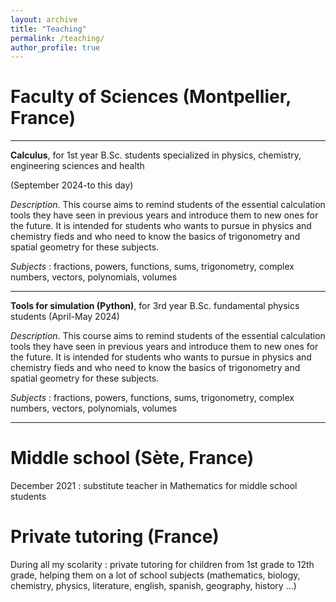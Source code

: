 ```yaml
---
layout: archive
title: "Teaching"
permalink: /teaching/
author_profile: true
---
```



Faculty of Sciences (Montpellier, France)
======

***
<b>Calculus</b>, for 1st year B.Sc. students specialized in physics, chemistry, engineering sciences and health

(September 2024-to this day)

<i>Description</i>. This course aims to remind students of the essential calculation tools they have seen in previous years and introduce them to new ones for the future. It is intended for students who wants to pursue in physics and chemistry fieds and who need to know the basics of trigonometry and spatial geometry for these subjects.

<i>Subjects</i> : fractions, powers, functions, sums, trigonometry, complex numbers, vectors, polynomials, volumes

***
<b>Tools for simulation (Python)</b>, for 3rd year B.Sc. fundamental physics students
(April-May 2024)

<i>Description</i>. This course aims to remind students of the essential calculation tools they have seen in previous years and introduce them to new ones for the future. It is intended for students who wants to pursue in physics and chemistry fieds and who need to know the basics of trigonometry and spatial geometry for these subjects.

<i>Subjects</i> : fractions, powers, functions, sums, trigonometry, complex numbers, vectors, polynomials, volumes
***

Middle school (Sète, France)
======

December 2021 : substitute teacher in Mathematics for middle school students

Private tutoring (France)
======

During all my scolarity : private tutoring for children from 1st grade to 12th grade, helping them on a lot of school subjects (mathematics, biology, chemistry, physics, literature, english, spanish, geography, history ...)
